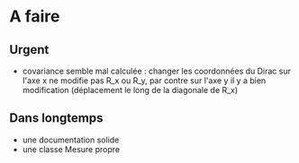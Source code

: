 # A faire
## Urgent

- covariance semble mal calculée : changer les coordonnées du Dirac sur l'axe x ne modifie pas R_x ou R_y, par contre sur l'axe y il y a bien modification (déplacement le long de la diagonale de R_x)

## Dans longtemps

- une documentation solide
- une classe Mesure propre